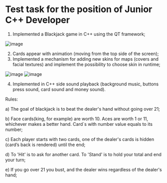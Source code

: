 # Test task for the position of Junior C++ Developer

1. Implemented a Blackjack game in C++ using the QT framework;

![image](https://user-images.githubusercontent.com/76412011/220627789-75192f11-43ac-4200-8d30-931a86e59058.png)

2. Cards appear with animation (moving from the top side of the screen);
3. Implemented a mechanism for adding new skins for maps (covers and facial textures) and implement the possibility to choose skin in runtime;

![image](https://user-images.githubusercontent.com/76412011/220628125-4783afb9-dee4-4448-84e1-0d77499b6b83.png)
![image](https://user-images.githubusercontent.com/76412011/220628320-0c17941a-f3c2-4e13-a28f-140b2cdd038d.png)

4. Implemented in C++ side sound playback (background music, buttons press sound, card sound and money sound).


Rules:  

a) The goal of blackjack is to beat the dealer&#39;s hand without going over 21;  

b) Face cards(king, for example) are worth 10. Aces are worth 1 or 11, whichever makes a better hand. Card`s with number value equals to its number;  

c) Each player starts with two cards, one of the dealer's cards is hidden (card’s back is rendered) until the end;  

d) To 'Hit' is to ask for another card. To 'Stand' is to hold your total and end your turn;  

e) If you go over 21 you bust, and the dealer wins regardless of the dealer's hand;  
